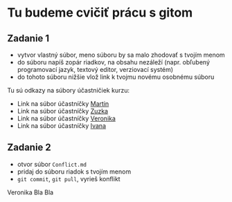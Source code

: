 # Tu budeme cvičiť prácu s gitom

## Zadanie 1
- vytvor vlastný súbor, meno súboru by sa malo zhodovať s tvojím menom
- do súboru napíš zopár riadkov, na obsahu nezáleží (napr. obľubený programovací jazyk, textový editor, verziovací systém)
- do tohoto súboru nižšie vlož link k tvojmu novému osobnému súboru

Tu sú odkazy na súbory účastničiek kurzu:
- Link na súbor účastníčky [Martin](scripts/noname.md)
- Link na súbor účastníčky [Zuzka](scripts/noname.md)
- Link na súbor účastníčky [Veronika](scripts/noname.md)
- Link na súbor účastníčky [Ivana](scripts/noname.md)

## Zadanie 2
- otvor súbor `Conflict.md`
- pridaj do súboru riadok s tvojím menom
- `git commit`, `git pull`, vyrieš konflikt

Veronika Bla Bla